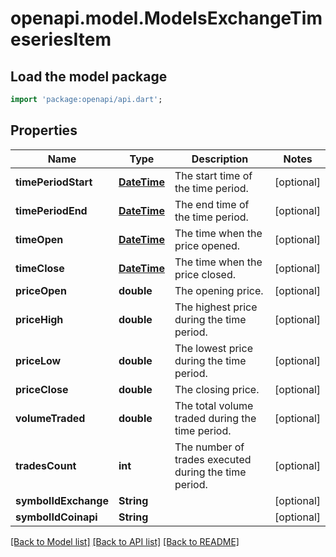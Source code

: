# openapi.model.ModelsExchangeTimeseriesItem

## Load the model package
```dart
import 'package:openapi/api.dart';
```

## Properties
Name | Type | Description | Notes
------------ | ------------- | ------------- | -------------
**timePeriodStart** | [**DateTime**](DateTime.md) | The start time of the time period. | [optional] 
**timePeriodEnd** | [**DateTime**](DateTime.md) | The end time of the time period. | [optional] 
**timeOpen** | [**DateTime**](DateTime.md) | The time when the price opened. | [optional] 
**timeClose** | [**DateTime**](DateTime.md) | The time when the price closed. | [optional] 
**priceOpen** | **double** | The opening price. | [optional] 
**priceHigh** | **double** | The highest price during the time period. | [optional] 
**priceLow** | **double** | The lowest price during the time period. | [optional] 
**priceClose** | **double** | The closing price. | [optional] 
**volumeTraded** | **double** | The total volume traded during the time period. | [optional] 
**tradesCount** | **int** | The number of trades executed during the time period. | [optional] 
**symbolIdExchange** | **String** |  | [optional] 
**symbolIdCoinapi** | **String** |  | [optional] 

[[Back to Model list]](../README.md#documentation-for-models) [[Back to API list]](../README.md#documentation-for-api-endpoints) [[Back to README]](../README.md)



